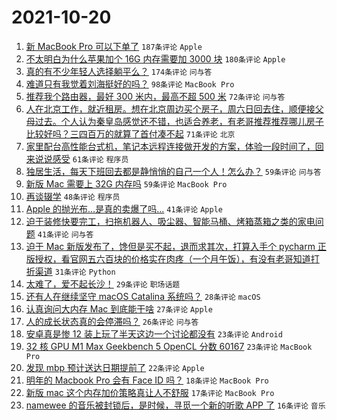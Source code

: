 # 2021-10-20

1. [新 MacBook Pro 可以下单了](https://www.v2ex.com/t/809064) `187条评论` `Apple`
1. [不太明白为什么苹果加个 16G 内存需要加 3000 块](https://www.v2ex.com/t/809174) `180条评论` `Apple`
1. [真的有不少年轻人选择躺平么？](https://www.v2ex.com/t/809069) `174条评论` `问与答`
1. [难道只有我觉着刘海挺好的吗？](https://www.v2ex.com/t/809060) `98条评论` `MacBook Pro`
1. [推荐我个路由器，最好 300 米内，最高不超 500 米](https://www.v2ex.com/t/809057) `72条评论` `问与答`
1. [人在北京工作，就近租房。想在北京周边买个房子，周六日回去住，顺便接父母过去。个人认为秦皇岛感觉还不错，也适合养老，有老哥推荐推荐哪儿房子比较好吗？三四百万的就算了首付凑不起](https://www.v2ex.com/t/809160) `71条评论` `北京`
1. [家里配台高性能台式机，笔记本远程连接做开发的方案，体验一段时间了，回来说说感受](https://www.v2ex.com/t/809259) `61条评论` `程序员`
1. [独居生活，每天下班回去都是静悄悄的自己一个人！怎么办？](https://www.v2ex.com/t/809267) `59条评论` `问与答`
1. [新版 Mac 需要上 32G 内存吗](https://www.v2ex.com/t/809122) `59条评论` `MacBook Pro`
1. [再谈辍学](https://www.v2ex.com/t/809074) `48条评论` `程序员`
1. [Apple 的抛光布…是真的卖爆了吗…](https://www.v2ex.com/t/809283) `41条评论` `Apple`
1. [迫于装修快要完工，扫拖机器人、吸尘器、智能马桶、烤箱蒸箱之类的家电问题](https://www.v2ex.com/t/809155) `41条评论` `问与答`
1. [迫于 Mac 新版发布了，馋但是买不起，退而求其次，打算入手个 pycharm 正版授权，看官网五六百块的价格实在肉疼（一个月午饭），有没有老哥知道打折渠道](https://www.v2ex.com/t/809182) `31条评论` `Python`
1. [太难了，爱不起长沙！](https://www.v2ex.com/t/809194) `29条评论` `职场话题`
1. [还有人在继续坚守 macOS Catalina 系统吗？](https://www.v2ex.com/t/809272) `28条评论` `macOS`
1. [认真询问大内存 Mac 到底能干啥](https://www.v2ex.com/t/809265) `27条评论` `Apple`
1. [人的成长状态真的会停滞吗？](https://www.v2ex.com/t/809170) `26条评论` `问与答`
1. [安卓真是惨 12 装上玩了半天这边一个讨论都没有](https://www.v2ex.com/t/809215) `23条评论` `Android`
1. [32 核 GPU M1 Max Geekbench 5 OpenCL 分数 60167](https://www.v2ex.com/t/809207) `23条评论` `MacBook Pro`
1. [发现 mbp 预计送达日期提前了](https://www.v2ex.com/t/809242) `22条评论` `Apple`
1. [明年的 Macbook Pro 会有 Face ID 吗？](https://www.v2ex.com/t/809118) `18条评论` `MacBook Pro`
1. [新版 mac 这个内存加价策略真让人不舒服](https://www.v2ex.com/t/809209) `17条评论` `MacBook Pro`
1. [namewee 的音乐被封锁后，是时候，寻觅一个新的听歌 APP 了](https://www.v2ex.com/t/809130) `16条评论` `音乐`
